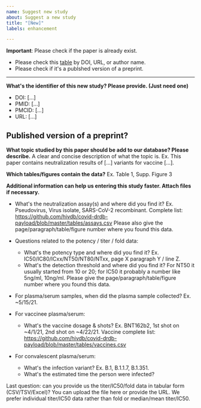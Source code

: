 ```yaml
---
name: Suggest new study
about: Suggest a new study
title: "[New]"
labels: enhancement

---
```


**Important**: Please check if the paper is already exist.

- Please check this [table](https://github.com/hivdb/covid-drdb-payload/blob/master/tables/articles.csv) by DOI, URL, or author name. 
- Please check if it's a publshed version of a preprint.


------

**What's the identifier of this new study? Please provide. (Just need one)**
- DOI: [...]
- PMID: [...]
- PMCID: [...]
- URL: [...]


## Published version of a preprint?


**What topic studied by this paper should be add to our database? Please describe.**
A clear and concise description of what the topic is. Ex. This paper contains neutralization results of [...] variants for vaccine [...].

**Which tables/figures contain the data?**
Ex. Table 1, Supp. Figure 3

**Additional information can help us entering this study faster. Attach files if necessary.**

- What's the neutralization assay(s) and where did you find it?
  Ex. Pseudovirus, Virus isolate, SARS-CoV-2 recombinant. Complete list: 
  https://github.com/hivdb/covid-drdb-payload/blob/master/tables/assays.csv
  Please also give the page/paragraph/table/figure number where you found this data.

- Questions related to the potency / titer / fold data:
  - What's the potency type and where did you find it?
    Ex. IC50/IC80/ICxx/NT50/NT80/NTxx, page X paragraph Y / line Z.
  - What's the detection threshold and where did you find it?
    For NT50 it usually started from 10 or 20; for IC50 it probably a number like 5ng/ml, 10ng/ml.
    Please give the page/paragraph/table/figure number where you found this data.

- For plasma/serum samples, when did the plasma sample collected? Ex. ~5/15/21.

- For vaccinee plasma/serum:
  - What's the vaccine dosage & shots?
    Ex. BNT162b2, 1st shot on ~4/1/21, 2nd shot on ~4/22/21. Vaccine complete list: https://github.com/hivdb/covid-drdb-payload/blob/master/tables/vaccines.csv

- For convalescent plasma/serum:
  - What's the infection variant? Ex. B.1, B.1.1.7, B.1.351.
  - What's the estimated time the person were infected?

Last question: can you provide us the titer/IC50/fold data in tabular form (CSV/TSV/Excel)? You can upload the file here or provide the URL. We prefer individual titer/IC50 data rather than fold or median/mean titer/IC50.
